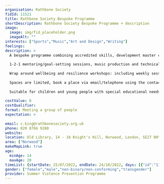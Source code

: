 ```yaml
---
organisation: Rathbone Society
fidId: 11521
title: Rathbone Society Bespoke Programme
shortDescription: Rathbone Society Bespoke Programme + description
image:
  image: img/fid_placeholder.png
  imageAlt: ""
interests: ["Sports","Music","Art and Design","Writing"]
feelings:
description: >
  A bespoke programme combining accredited skills, development master classes and positive diversionary activities.
  
  1-2-1 mentoring/goal-setting sessions, music production and technical engineering (AQA qualification in music technology). Spoken word, creative writing, storytelling and poetry course. Self-defence and non-contact boxing for fitness training sessions (GB boxing accreditations in boxing for fitness). Urban filmmaking club, and mental health and resilience workshops on Physical Health, Managing Emotions, Faith, Religion and Spirituality, Relationships and Motivation.
  
  Wrap around wellbeing and resilience workshops: including weekly sessions on substance misuse, sexual exploitation, e-safety and county lines, stop and search/ know your rights prevention and awareness. 
  
  Spaces are limited, book a place via email/telephone using the contact details provided. 
  
  Suitable for children and young people with special educational needs and disabilities.
  
costValue: 0
costQualifier: 
format: Meeting a group of people
expectation: >
  
email: c.king@rathbonesociety.org.uk
phone: 020 8766 9280
website: 
location: Old Library, 14 - 16 Knight's Hill, Norwood, London, SE27 0HY
area: ["Norwood"]
makeMapLink: true
age:
  minAge: 14
  maxAge: 20
timeList: {startDate: 25/07/2022, endDate: 24/10/2022, days: [{"id":"11521","fis_provider_name":"Rathbone Society Bespoke Programme","day":"Wednesday","start_time":"3:00 PM","end_time":"8:00 PM"},{"id":"11521","fis_provider_name":"Rathbone Society Bespoke Programme","day":"Friday","start_time":"3:00 PM","end_time":"8:00 PM"}] }
gender: ["female","male","non-binary/non-conforming","transgender"]
provider: Summer Violence Prevention Programme
---
```


